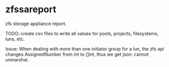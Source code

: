 # zfssareport
zfs storage appliance report.

TODO: create csv files to write all values for pools, projects, filesystems, luns, etc. 

Issue: When dealing with more than one initiator group for a lun, the zfs api changes AssignedNumber from int to []int, thus we get json: cannot unmarshal. 